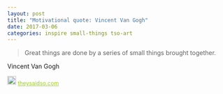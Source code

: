 ```yaml
---
layout: post
title: "Motivational quote: Vincent Van Gogh"
date: 2017-03-06
categories: inspire small-things tso-art
---
```

> Great things are done by a series of small things brought together.

Vincent Van Gogh

<span style="z-index:50;font-size:0.9em;"><img src="https://theysaidso.com/branding/theysaidso.png" height="20" width="20" alt="theysaidso.com"/><a href="https://theysaidso.com" title="Powered by quotes from theysaidso.com" style="color: #9fcc25; margin-left: 4px; vertical-align: middle;">theysaidso.com</a></span>
